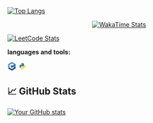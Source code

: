 [![Top Langs](https://github-readme-stats.vercel.app/api/top-langs/?username=mfab9&layout=compact&theme=aura)](https://github.com/mfab9)
<div align="center">
  <a href="https://wakatime.com/@mfab9">
    <img src="https://github-readme-stats.vercel.app/api/wakatime?username=mfab9&theme=aura"alt="WakaTime Stats">
  </a>
</div>

[![LeetCode Stats](https://leetcard.jacoblin.cool/fabberry?theme=unicorn&extension=activity)](https://leetcard.jacoblin.cool/fabberry?theme=unicorn&extension=activity)


**languages and tools:**  

<code><img height="20" src="https://raw.githubusercontent.com/github/explore/80688e429a7d4ef2fca1e82350fe8e3517d3494d/topics/cpp/cpp.png"></code>
<code><img height="20" src="https://raw.githubusercontent.com/github/explore/80688e429a7d4ef2fca1e82350fe8e3517d3494d/topics/python/python.png"></code>

## 📈 GitHub Stats
[![Your GitHub stats](https://github-readme-stats.vercel.app/api?username=mfab9&show_icons=true&theme=ambient_gradient)](https://github.com/mfab9)
